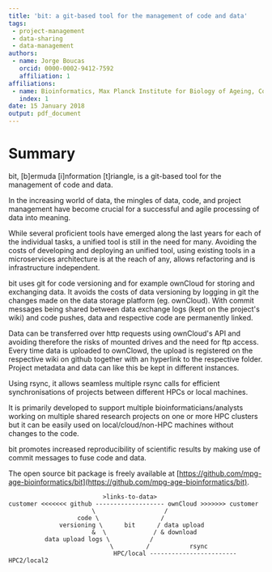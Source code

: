 ```yaml
---
title: 'bit: a git-based tool for the management of code and data'
tags:
 - project-management
 - data-sharing
 - data-management
authors:
 - name: Jorge Boucas
   orcid: 0000-0002-9412-7592
   affiliation: 1
affiliations:
 - name: Bioinformatics, Max Planck Institute for Biology of Ageing, Cologne, 50931, Germany
   index: 1
date: 15 January 2018
output: pdf_document
---
```


# Summary

bit, [b]ermuda [i]nformation [t]riangle, is a git-based tool for the management of code and data.

In the increasing world of data, the mingles of data, code, and project management have become crucial for a successful and agile processing of data into meaning.

While several proficient tools have emerged along the last years for each of the individual tasks, a unified tool is still in the need for many.
Avoiding the costs of developing and deploying an unified tool, using existing tools in a microservices architecture is at the reach of any, allows refactoring and is infrastructure independent.

bit uses git for code versioning and for example ownCloud for storing and exchanging data. It avoids the costs of data versioning by logging in git the changes made on the data storage platform (eg. ownCloud). With commit messages being shared between data exchange logs (kept on the project's wiki) and code pushes, data and respective code are permanently linked.   

Data can be transferred over http requests using ownCloud's API and avoiding therefore the risks of mounted drives and the need for ftp access. Every time data is uploaded to ownClowd, the upload is registered on the respective wiki on github together with an hyperlink to the respective folder. Project metadata and data can like this be kept in different instances.

Using rsync, it allows seamless multiple rsync calls for efficient synchronisations of projects between different HPCs or local machines.

It is primarily developed to support multiple bioinformaticians/analysts working on multiple shared research projects on one or more HPC clusters but it can be easily used on local/cloud/non-HPC machines without changes to the code.

bit promotes increased reproducibility of scientific results by making use of commit messages to fuse code and data.

The open source bit package is freely available at [https://github.com/mpg-age-bioinformatics/bit](https://github.com/mpg-age-bioinformatics/bit).

```
                          >links-to-data>
customer <<<<<<< github ------------------- ownCloud >>>>>>> customer
                       \                   /
                   code \                 /
              versioning \      bit      / data upload
                       &  \             / & download
          data upload logs \           /
                            \         /           rsync
                             HPC/local ------------------------HPC2/local2
```
